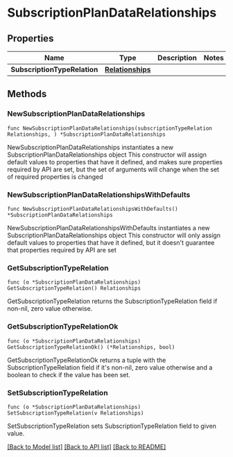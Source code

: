 # SubscriptionPlanDataRelationships

## Properties

Name | Type | Description | Notes
------------ | ------------- | ------------- | -------------
**SubscriptionTypeRelation** | [**Relationships**](Relationships.md) |  | 

## Methods

### NewSubscriptionPlanDataRelationships

`func NewSubscriptionPlanDataRelationships(subscriptionTypeRelation Relationships, ) *SubscriptionPlanDataRelationships`

NewSubscriptionPlanDataRelationships instantiates a new SubscriptionPlanDataRelationships object
This constructor will assign default values to properties that have it defined,
and makes sure properties required by API are set, but the set of arguments
will change when the set of required properties is changed

### NewSubscriptionPlanDataRelationshipsWithDefaults

`func NewSubscriptionPlanDataRelationshipsWithDefaults() *SubscriptionPlanDataRelationships`

NewSubscriptionPlanDataRelationshipsWithDefaults instantiates a new SubscriptionPlanDataRelationships object
This constructor will only assign default values to properties that have it defined,
but it doesn't guarantee that properties required by API are set

### GetSubscriptionTypeRelation

`func (o *SubscriptionPlanDataRelationships) GetSubscriptionTypeRelation() Relationships`

GetSubscriptionTypeRelation returns the SubscriptionTypeRelation field if non-nil, zero value otherwise.

### GetSubscriptionTypeRelationOk

`func (o *SubscriptionPlanDataRelationships) GetSubscriptionTypeRelationOk() (*Relationships, bool)`

GetSubscriptionTypeRelationOk returns a tuple with the SubscriptionTypeRelation field if it's non-nil, zero value otherwise
and a boolean to check if the value has been set.

### SetSubscriptionTypeRelation

`func (o *SubscriptionPlanDataRelationships) SetSubscriptionTypeRelation(v Relationships)`

SetSubscriptionTypeRelation sets SubscriptionTypeRelation field to given value.



[[Back to Model list]](../README.md#documentation-for-models) [[Back to API list]](../README.md#documentation-for-api-endpoints) [[Back to README]](../README.md)



